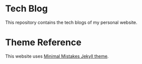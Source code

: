 # Tech Blog

This repository contains the tech blogs of my personal website.

# Theme Reference

This website uses [Minimal Mistakes Jekyll theme](https://github.com/mmistakes/minimal-mistakes).
